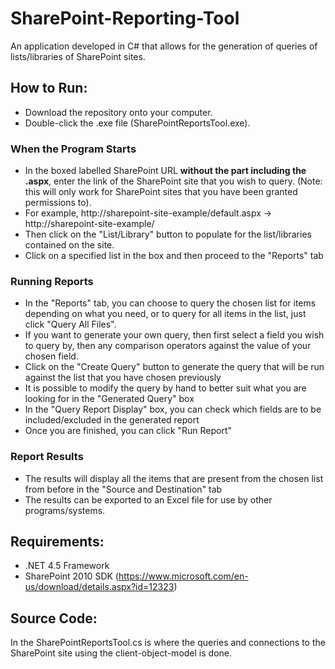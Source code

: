 SharePoint-Reporting-Tool
=========================

An application developed in C# that allows for the generation of queries of lists/libraries of SharePoint sites.

How to Run:
---
- Download the repository onto your computer.
- Double-click the .exe file (SharePointReportsTool.exe).

### When the Program Starts ###
- In the boxed labelled SharePoint URL **without the part including the .aspx**, enter the link of the SharePoint site that you wish to query.
(Note: this will only work for SharePoint sites that you have been granted permissions to).
- For example, http://sharepoint-site-example/default.aspx -> http://sharepoint-site-example/
- Then click on the "List/Library" button to populate for the list/libraries contained on the site.
- Click on a specified list in the box and then proceed to the "Reports" tab

### Running Reports ###
- In the "Reports" tab, you can choose to query the chosen list for items depending on what you need, or to query
for all items in the list, just click "Query All Files".
- If you want to generate your own query, then first select a field you wish to query by, then any comparison
operators against the value of your chosen field.
- Click on the "Create Query" button to generate the query that will be run against the list that you have chosen
previously
- It is possible to modify the query by hand to better suit what you are looking for in the "Generated Query" box
- In the "Query Report Display" box, you can check which fields are to be included/excluded in the generated report
- Once you are finished, you can click "Run Report"

### Report Results ###
- The results will display all the items that are present from the chosen list from before in the "Source and Destination"
tab
- The results can be exported to an Excel file for use by other programs/systems.

Requirements:
---
- .NET 4.5 Framework
- SharePoint 2010 SDK (https://www.microsoft.com/en-us/download/details.aspx?id=12323)

Source Code:
---
In the SharePointReportsTool.cs is where the queries and connections to the SharePoint site
using the client-object-model is done.